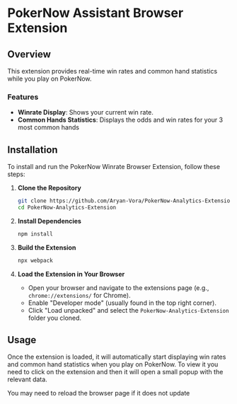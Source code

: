 # PokerNow Assistant Browser Extension

## Overview

This extension provides real-time win rates and common hand statistics while you play on PokerNow.

### Features

- **Winrate Display**: Shows your current win rate.
- **Common Hands Statistics**: Displays the odds and win rates for your 3 most common hands

## Installation

To install and run the PokerNow Winrate Browser Extension, follow these steps:

1. **Clone the Repository**

   ```bash
   git clone https://github.com/Aryan-Vora/PokerNow-Analytics-Extension.git
   cd PokerNow-Analytics-Extension
   ```

2. **Install Dependencies**

   ```bash
   npm install
   ```

3. **Build the Extension**

   ```bash
   npx webpack
   ```

4. **Load the Extension in Your Browser**
   - Open your browser and navigate to the extensions page (e.g., `chrome://extensions/` for Chrome).
   - Enable "Developer mode" (usually found in the top right corner).
   - Click "Load unpacked" and select the `PokerNow-Analytics-Extension` folder you cloned.

## Usage

Once the extension is loaded, it will automatically start displaying win rates and common hand statistics when you play on PokerNow. To view it you need to click on the extension and then it will open a small popup with the relevant data.

You may need to reload the browser page if it does not update
